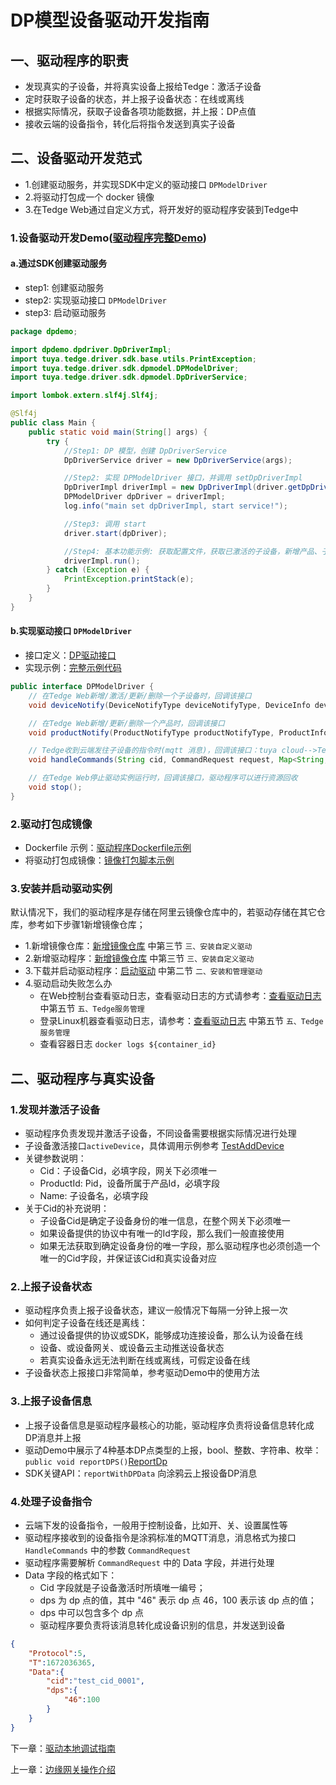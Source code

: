# DP模型设备驱动开发指南

## 一、驱动程序的职责
- 发现真实的子设备，并将真实设备上报给Tedge：激活子设备
- 定时获取子设备的状态，并上报子设备状态：在线或离线
- 根据实际情况，获取子设备各项功能数据，并上报：DP点值
- 接收云端的设备指令，转化后将指令发送到真实子设备

## 二、设备驱动开发范式
- 1.创建驱动服务，并实现SDK中定义的驱动接口 `DPModelDriver`
- 2.将驱动打包成一个 docker 镜像
- 3.在Tedge Web通过自定义方式，将开发好的驱动程序安装到Tedge中

### 1.设备驱动开发Demo([驱动程序完整Demo](https://github.com/tuya/tuya-tedge-driver-java-example))
#### a.通过SDK创建驱动服务
- step1: 创建驱动服务
- step2: 实现驱动接口 `DPModelDriver`
- step3: 启动驱动服务

```java
package dpdemo;

import dpdemo.dpdriver.DpDriverImpl;
import tuya.tedge.driver.sdk.base.utils.PrintException;
import tuya.tedge.driver.sdk.dpmodel.DPModelDriver;
import tuya.tedge.driver.sdk.dpmodel.DpDriverService;

import lombok.extern.slf4j.Slf4j;

@Slf4j
public class Main {
    public static void main(String[] args) {
        try {
            //Step1: DP 模型，创建 DpDriverService
            DpDriverService driver = new DpDriverService(args);

            //Step2: 实现 DPModelDriver 接口，并调用 setDpDriverImpl
            DpDriverImpl driverImpl = new DpDriverImpl(driver.getDpDriverApi());
            DPModelDriver dpDriver = driverImpl;
            log.info("main set dpDriverImpl, start service!");

            //Step3: 调用 start
            driver.start(dpDriver);

            //Step4: 基本功能示例: 获取配置文件，获取已激活的子设备，新增产品、子设备、上报子设备状态、上报DP
            driverImpl.run();
        } catch (Exception e) {
            PrintException.printStack(e);
        }
    }
}
```

#### b.实现驱动接口 `DPModelDriver`
- 接口定义：[DP驱动接口](https://github.com/tuya/tuya-tedge-driver-sdk-java/blob/main/dpmodel/interface.go)
- 实现示例：[完整示例代码](https://github.com/tuya/tuya-tedge-driver-java-example/tree/main/dpdriver)

```java
public interface DPModelDriver {
	// 在Tedge Web新增/激活/更新/删除一个子设备时，回调该接口
    void deviceNotify(DeviceNotifyType deviceNotifyType, DeviceInfo deviceInfo);

	// 在Tedge Web新增/更新/删除一个产品时，回调该接口
    void productNotify(ProductNotifyType productNotifyType, ProductInfo productInfo);

	// Tedge收到云端发往子设备的指令时(mqtt 消息)，回调该接口：tuya cloud-->Tedge-->device
    void handleCommands(String cid, CommandRequest request, Map<String, ProtocolProperties> propertiesMap, Map<String, DpExtend> dpExtendMap);

    // 在Tedge Web停止驱动实例运行时，回调该接口，驱动程序可以进行资源回收
    void stop();
}
```

### 2.驱动打包成镜像
- Dockerfile 示例：[驱动程序Dockerfile示例](https://github.com/tuya/tuya-tedge-driver-java-example/blob/main/Dockerfile)
- 将驱动打包成镜像：[镜像打包脚本示例](https://github.com/tuya/tuya-tedge-driver-java-example/blob/main/script/dockerbuild.sh)

### 3.安装并启动驱动实例
默认情况下，我们的驱动程序是存储在阿里云镜像仓库中的，若驱动存储在其它仓库，参考如下步骤1新增镜像仓库；
- 1.新增镜像仓库：[新增镜像仓库](../tedgeweb.md) 中第三节 `三、安装自定义驱动`
- 2.新增驱动程序：[新增镜像仓库](../tedgeweb.md) 中第三节 `三、安装自定义驱动`
- 3.下载并启动驱动程序：[启动驱动](../tedgeweb.md) 中第二节 `二、安装和管理驱动`
- 4.驱动启动失败怎么办
    - 在Web控制台查看驱动日志，查看驱动日志的方式请参考：[查看驱动日志](../tedgeweb.md) 中第五节 `五、Tedge服务管理`
    - 登录Linux机器查看驱动日志，请参考：[查看驱动日志](./driverdebug.md) 中第五节 `五、Tedge服务管理`
    - 查看容器日志 `docker logs ${container_id}`

## 二、驱动程序与真实设备
### 1.发现并激活子设备
- 驱动程序负责发现并激活子设备，不同设备需要根据实际情况进行处理
- 子设备激活接口`activeDevice`，具体调用示例参考 [TestAddDevice](https://github.com/tuya/tuya-tedge-driver-example/blob/main/dpdriver/driverTest.go)
- 关键参数说明：
    - Cid：子设备Cid，必填字段，网关下必须唯一
	- ProductId: Pid，设备所属于产品Id，必填字段
	- Name: 子设备名，必填字段
- 关于Cid的补充说明：
    - 子设备Cid是确定子设备身份的唯一信息，在整个网关下必须唯一
    - 如果设备提供的协议中有唯一的Id字段，那么我们一般直接使用
    - 如果无法获取到确定设备身份的唯一字段，那么驱动程序也必须创造一个唯一的Cid字段，并保证该Cid和真实设备对应

### 2.上报子设备状态
- 驱动程序负责上报子设备状态，建议一般情况下每隔一分钟上报一次
- 如何判定子设备在线还是离线：
    - 通过设备提供的协议或SDK，能够成功连接设备，那么认为设备在线
    - 设备、或设备网关、或设备云主动推送设备状态
    - 若真实设备永远无法判断在线或离线，可假定设备在线
- 子设备状态上报接口非常简单，参考驱动Demo中的使用方法

### 3.上报子设备信息
- 上报子设备信息是驱动程序最核心的功能，驱动程序负责将设备信息转化成DP消息并上报
- 驱动Demo中展示了4种基本DP点类型的上报，bool、整数、字符串、枚举：`public void reportDPS()`[ReportDp](https://github.com/tuya/tuya-tedge-driver-example/blob/main/dpdriver/device.go)
- SDK关键API：`reportWithDPData` 向涂鸦云上报设备DP消息

### 4.处理子设备指令
- 云端下发的设备指令，一般用于控制设备，比如开、关、设置属性等
- 驱动程序接收到的设备指令是涂鸦标准的MQTT消息，消息格式为接口 `HandleCommands` 中的参数 `CommandRequest`
- 驱动程序需要解析 `CommandRequest` 中的 Data 字段，并进行处理
- Data 字段的格式如下：
    - Cid 字段就是子设备激活时所填唯一编号；
    - dps 为 dp 点的值，其中 "46" 表示 dp 点 46，100 表示该 dp 点的值；
    - dps 中可以包含多个 dp 点
    - 驱动程序要负责将该消息转化成设备识别的信息，并发送到设备
```json
{
    "Protocol":5,
    "T":1672036365,
    "Data":{
        "cid":"test_cid_0001",
        "dps":{
            "46":100
        }
    }
}
```

下一章：[驱动本地调试指南](./driverdebug.md)

上一章：[边缘网关操作介绍](../tedgeweb.md)
